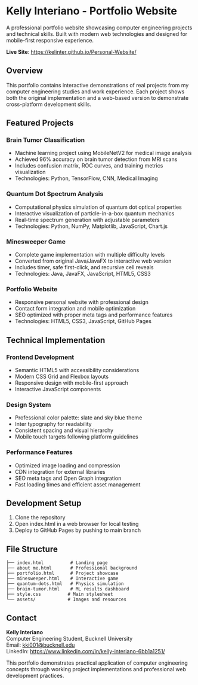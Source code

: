 # Kelly Interiano - Portfolio Website

A professional portfolio website showcasing computer engineering projects and technical skills. Built with modern web technologies and designed for mobile-first responsive experience.

**Live Site**: https://kelinter.github.io/Personal-Website/

## Overview

This portfolio contains interactive demonstrations of real projects from my computer engineering studies and work experience. Each project shows both the original implementation and a web-based version to demonstrate cross-platform development skills.

## Featured Projects

### Brain Tumor Classification
- Machine learning project using MobileNetV2 for medical image analysis
- Achieved 96% accuracy on brain tumor detection from MRI scans
- Includes confusion matrix, ROC curves, and training metrics visualization
- Technologies: Python, TensorFlow, CNN, Medical Imaging

### Quantum Dot Spectrum Analysis
- Computational physics simulation of quantum dot optical properties
- Interactive visualization of particle-in-a-box quantum mechanics
- Real-time spectrum generation with adjustable parameters
- Technologies: Python, NumPy, Matplotlib, JavaScript, Chart.js

### Minesweeper Game
- Complete game implementation with multiple difficulty levels
- Converted from original Java/JavaFX to interactive web version
- Includes timer, safe first-click, and recursive cell reveals
- Technologies: Java, JavaFX, JavaScript, HTML5, CSS3

### Portfolio Website
- Responsive personal website with professional design
- Contact form integration and mobile optimization
- SEO optimized with proper meta tags and performance features
- Technologies: HTML5, CSS3, JavaScript, GitHub Pages

## Technical Implementation

### Frontend Development
- Semantic HTML5 with accessibility considerations
- Modern CSS Grid and Flexbox layouts
- Responsive design with mobile-first approach
- Interactive JavaScript components

### Design System
- Professional color palette: slate and sky blue theme
- Inter typography for readability
- Consistent spacing and visual hierarchy
- Mobile touch targets following platform guidelines

### Performance Features
- Optimized image loading and compression
- CDN integration for external libraries
- SEO meta tags and Open Graph integration
- Fast loading times and efficient asset management

## Development Setup

1. Clone the repository
2. Open index.html in a web browser for local testing
3. Deploy to GitHub Pages by pushing to main branch

## File Structure

```
├── index.html          # Landing page
├── about me.html       # Professional background
├── portfolio.html      # Project showcase
├── minesweeper.html    # Interactive game
├── quantum-dots.html   # Physics simulation
├── brain-tumor.html    # ML results dashboard
├── style.css          # Main stylesheet
└── assets/            # Images and resources
```

## Contact

**Kelly Interiano**  
Computer Engineering Student, Bucknell University  
Email: kki001@bucknell.edu  
LinkedIn: https://www.linkedin.com/in/kelly-interiano-6bb1a1251/

This portfolio demonstrates practical application of computer engineering concepts through working project implementations and professional web development practices.